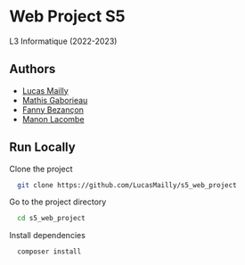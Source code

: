 
# Web Project S5
L3 Informatique (2022-2023)



## Authors

- [Lucas Mailly](https://www.github.com/LucasMailly)
- [Mathis Gaborieau](https://www.github.com/)
- [Fanny Bezançon](https://www.github.com/)
- [Manon Lacombe](https://www.github.com/)


## Run Locally

Clone the project

```bash
  git clone https://github.com/LucasMailly/s5_web_project
```

Go to the project directory

```bash
  cd s5_web_project
```

Install dependencies

```bash
  composer install
```
